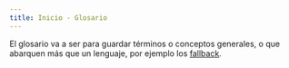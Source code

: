 ```yaml
---
title: Inicio - Glosario
---
```


El glosario va a ser para guardar términos o conceptos generales, o que abarquen más que un lenguaje, por ejemplo los [fallback](/glosario/fallback).